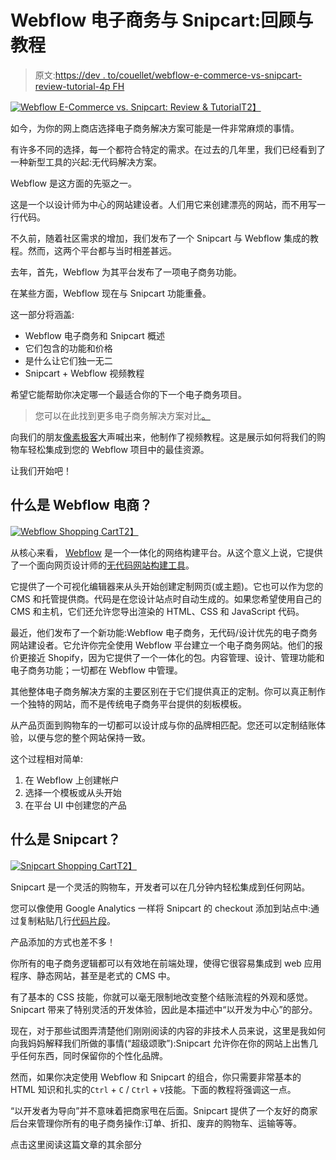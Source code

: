 # Webflow 电子商务与 Snipcart:回顾与教程

> 原文:[https://dev . to/couellet/webflow-e-commerce-vs-snipcart-review-tutorial-4p FH](https://dev.to/couellet/webflow-e-commerce-vs-snipcart-review-tutorial-4pfh)

[![Webflow E-Commerce vs. Snipcart: Review & Tutorial](../Images/4854c50b1461feb08d393a4a2534ade2.png)T2】](https://res.cloudinary.com/practicaldev/image/fetch/s--hORFQDUd--/c_limit%2Cf_auto%2Cfl_progressive%2Cq_auto%2Cw_880/https://snipcart.com/media/205555/webflow-vs-snipcart.png)

如今，为你的网上商店选择电子商务解决方案可能是一件非常麻烦的事情。

有许多不同的选择，每一个都符合特定的需求。在过去的几年里，我们已经看到了一种新型工具的兴起:无代码解决方案。

Webflow 是这方面的先驱之一。

这是一个以设计师为中心的网站建设者。人们用它来创建漂亮的网站，而不用写一行代码。

不久前，随着社区需求的增加，我们发布了一个 Snipcart 与 Webflow 集成的教程。然而，这两个平台都与当时相差甚远。

去年，首先，Webflow 为其平台发布了一项电子商务功能。

在某些方面，Webflow 现在与 Snipcart 功能重叠。

这一部分将涵盖:

*   Webflow 电子商务和 Snipcart 概述
*   它们包含的功能和价格
*   是什么让它们独一无二
*   Snipcart + Webflow 视频教程

希望它能帮助你决定哪一个最适合你的下一个电子商务项目。

> 您可以在此找到更多电子商务解决方案对比[。](http://snipcart.com/compare)

向我们的朋友[像素极客](https://www.pixelgeek.co/)大声喊出来，他制作了视频教程。这是展示如何将我们的购物车轻松集成到您的 Webflow 项目中的最佳资源。

让我们开始吧！

## [](#what-is-webflow-ecommerce)什么是 Webflow 电商？

[![Webflow Shopping Cart](../Images/a94c62cfb250e054528933a39ea3547d.png)T2】](https://res.cloudinary.com/practicaldev/image/fetch/s--q4Z90cuw--/c_limit%2Cf_auto%2Cfl_progressive%2Cq_66%2Cw_880/https://snipcart.com/media/205559/weblfowoptimized.gif)

从核心来看， [Webflow](https://webflow.com/) 是一个一体化的网络构建平台。从这个意义上说，它提供了一个面向网页设计师的[无代码网站构建工具](https://medium.com/nocode/what-is-no-code-8c53f0e4c083)。

它提供了一个可视化编辑器来从头开始创建定制网页(或主题)。它也可以作为您的 CMS 和托管提供商。代码是在您设计站点时自动生成的。如果您希望使用自己的 CMS 和主机，它们还允许您导出渲染的 HTML、CSS 和 JavaScript 代码。

最近，他们发布了一个新功能:Webflow 电子商务，无代码/设计优先的电子商务网站建设者。它允许你完全使用 Webflow 平台建立一个电子商务网站。他们的报价更接近 Shopify，因为它提供了一个一体化的包。内容管理、设计、管理功能和电子商务功能；一切都在 Webflow 中管理。

其他整体电子商务解决方案的主要区别在于它们提供真正的定制。你可以真正制作一个独特的网站，而不是传统电子商务平台提供的刻板模板。

从产品页面到购物车的一切都可以设计成与你的品牌相匹配。您还可以定制结账体验，以便与您的整个网站保持一致。

这个过程相对简单:

1.  在 Webflow 上创建帐户
2.  选择一个模板或从头开始
3.  在平台 UI 中创建您的产品

## [](#what-is-snipcart)什么是 Snipcart？

[![Snipcart Shopping Cart](../Images/90f886a4442abde45c985245e6836e9b.png)T2】](https://res.cloudinary.com/practicaldev/image/fetch/s--Q62156Mr--/c_limit%2Cf_auto%2Cfl_progressive%2Cq_66%2Cw_880/https://snipcart.com/media/205561/over-viewsnipcartoptimized.gif)

Snipcart 是一个灵活的购物车，开发者可以在几分钟内轻松集成到任何网站。

您可以像使用 Google Analytics 一样将 Snipcart 的 checkout 添加到站点中:通过复制粘贴几行[代码片段](https://docs.snipcart.com/v3/setup/installation)。

产品添加的方式也差不多！

你所有的电子商务逻辑都可以有效地在前端处理，使得它很容易集成到 web 应用程序、静态网站，甚至是老式的 CMS 中。

有了基本的 CSS 技能，你就可以毫无限制地改变整个结账流程的外观和感觉。Snipcart 带来了特别灵活的开发体验，因此是本描述中“以开发为中心”的部分。

现在，对于那些试图弄清楚他们刚刚阅读的内容的非技术人员来说，这里是我如何向我妈妈解释我们所做的事情(“超级颂歌”):Snipcart 允许你在你的网站上出售几乎任何东西，同时保留你的个性化品牌。

然而，如果你决定使用 Webflow 和 Snipcart 的组合，你只需要非常基本的 HTML 知识和扎实的`Ctrl` + `C` / `Ctrl` + `V`技能。下面的教程将强调这一点。

“以开发者为导向”并不意味着把商家甩在后面。Snipcart 提供了一个友好的商家后台来管理你所有的电子商务操作:订单、折扣、废弃的购物车、运输等等。

点击这里阅读这篇文章的其余部分